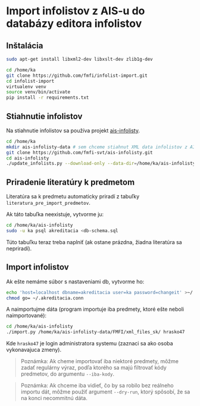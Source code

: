 # Import infolistov z AIS-u do databázy editora infolistov

## Inštalácia

```bash
sudo apt-get install libxml2-dev libxslt-dev zlib1g-dev

cd /home/ka
git clone https://github.com/fmfi/infolist-import.git
cd infolist-import
virtualenv venv
source venv/bin/activate
pip install -r requirements.txt
```

## Stiahnutie infolistov

Na stiahnutie infolistov sa používa projekt [ais-infolisty](https://github.com/fmfi-svt/ais-infolisty).

```bash
cd /home/ka
mkdir ais-infolisty-data # sem chceme stiahnut XML data infolistov z AIS-u
git clone https://github.com/fmfi-svt/ais-infolisty.git
cd ais-infolisty
./update_infolists.py --download-only --data-dir=/home/ka/ais-infolisty-data
```

## Priradenie literatúry k predmetom

Literatúra sa k predmetu automaticky priradí z tabuľky `literatura_pre_import_predmetov`.

Ak táto tabuľka neexistuje, vytvorme ju:

```bash
cd /home/ka/ais-infolisty
sudo -u ka psql akreditacia <db-schema.sql
```

Túto tabuľku teraz treba naplniť (ak ostane prázdna, žiadna literatúra sa nepriradí).

## Import infolistov

Ak ešte nemáme súbor s nastaveniami db, vytvorme ho:

```bash
echo 'host=localhost dbname=akreditacia user=ka password=changeit' >~/.akreditacia.conn
chmod go= ~/.akreditacia.conn
```

A naimportujme dáta (program importuje iba predmety, ktoré ešte neboli naimportované):

```bash
cd /home/ka/ais-infolisty
./import.py /home/ka/ais-infolisty-data/FMFI/xml_files_sk/ hrasko47
```

Kde `hrasko47` je login administratora systemu (zaznaci sa ako osoba vykonavajuca zmeny).

> Poznámka: Ak cheme importovať iba niektoré predmety, môžme zadať regulárny výraz,
> podľa ktorého sa majú filtrovať kódy predmetov, do argumentu `--iba-kody`.

> Poznámka: Ak chceme iba vidieť, čo by sa robilo bez reálneho importu dát, môžme použiť
> argument `--dry-run`, ktorý spôsobí, že sa na konci necommitnú dáta.
